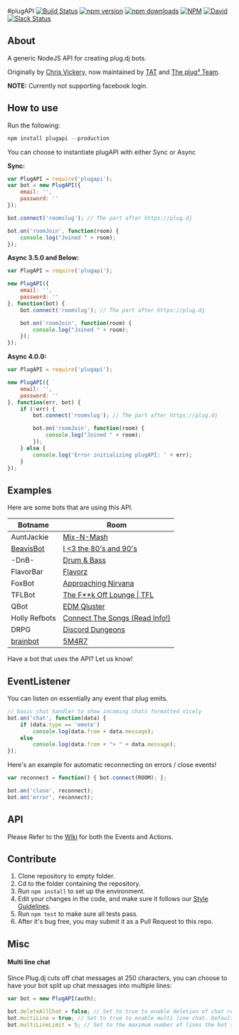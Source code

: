 #plugAPI  [![Build Status](https://img.shields.io/travis/plugCubed/plugAPI.svg)](https://travis-ci.org/plugCubed/plugAPI) [![npm version](http://img.shields.io/npm/v/plugapi.svg)](https://npmjs.org/package/plugapi) [![npm downloads](https://img.shields.io/npm/dm/plugapi.svg)](https://npmjs.org/package/plugapi) [![NPM](https://img.shields.io/npm/l/plugapi.svg)](https://github.com/plugCubed/plugAPI/blob/master/LICENSE.md) [![David](https://img.shields.io/david/plugcubed/plugapi.svg)](https://david-dm.org/plugcubed/plugapi) [![Slack Status](https://slack.plugcubed.net/badge.svg)](https://slack.plugcubed.net)


## About


A generic NodeJS API for creating plug.dj bots.

Originally by [Chris Vickery](https://github.com/chrisinajar), now maintained by [TAT](https://github.com/TATDK) and [The plug³ Team](https://github.com/plugCubed).

**NOTE:** Currently not supporting facebook login.

## How to use
Run the following:

``` javascript
npm install plugapi --production
```

You can choose to instantiate plugAPI with either Sync or Async

**Sync:**

```javascript
var PlugAPI = require('plugapi');
var bot = new PlugAPI({
    email: '',
    password: ''
});

bot.connect('roomslug'); // The part after https://plug.dj

bot.on('roomJoin', function(room) {
    console.log("Joined " + room);
});
```
**Async 3.5.0 and Below:**

```javascript
var PlugAPI = require('plugapi');

new PlugAPI({
    email: '',
    password: ''
}, function(bot) {
    bot.connect('roomslug'); // The part after https://plug.dj

    bot.on('roomJoin', function(room) {
        console.log("Joined " + room);
    });
});
```

**Async 4.0.0:**

```javascript
var PlugAPI = require('plugapi');

new PlugAPI({
    email: '',
    password: ''
}, function(err, bot) {
    if (!err) {
        bot.connect('roomslug'); // The part after https://plug.dj

        bot.on('roomJoin', function(room) {
            console.log("Joined " + room);
        });
    } else {
        console.log('Error initializing plugAPI: ' + err);
    }
});
```

## Examples
Here are some bots that are using this API.

| Botname                                              | Room                                                            |
| ---------------------------------------------------- | --------------------------------------------------------------- |
| AuntJackie                                           | [Mix-N-Mash](https://plug.dj/mix-n-mash-2)                      |
| [BeavisBot](https://github.com/AvatarKava/BeavisBot) | [I <3 the 80's and 90's](https://plug.dj/i-the-80-s-and-90-s-1) |
| -DnB-                                                   | [Drum & Bass](https://plug.dj/drum-bass)                        |
| FlavorBar                                            | [Flavorz](https://plug.dj/flavorz)                              |
| FoxBot                                                | [Approaching Nirvana](https://plug.dj/approachingnirvana)       |
| TFLBot                                               | [The F**k Off Lounge \| TFL](https://plug.dj/thedark1337)        |
| QBot                                                   | [EDM Qluster](https://plug.dj/qluster) |
| Holly Refbots                                     | [Connect The Songs (Read Info!)](https://plug.dj/connect-the-songs-read-info/) |
| DRPG                         |[Discord Dungeons](https://plug.dj/discorddungeons) |
| [brainbot](https://github.com/ownsideup/brainbot) | [5M4R7](https://plug.dj/5m4r7)

Have a bot that uses the API? Let us know!

## EventListener
You can listen on essentially any event that plug emits.
```javascript
// basic chat handler to show incoming chats formatted nicely
bot.on('chat', function(data) {
    if (data.type == 'emote')
        console.log(data.from + data.message);
    else
        console.log(data.from + "> " + data.message);
});
```

Here's an example for automatic reconnecting on errors / close events!
```javascript
var reconnect = function() { bot.connect(ROOM); };

bot.on('close', reconnect);
bot.on('error', reconnect);
```

## API
Please Refer to the [Wiki](https://github.com/plugcubed/plugapi/wiki) for both the Events and Actions.

## Contribute
1. Clone repository to empty folder.
2. Cd to the folder containing the repository.
3. Run `npm install` to set up the environment.
4. Edit your changes in the code, and make sure it follows our [Style Guidelines](https://github.com/plugCubed/Code-Style/blob/master/JavaScript%20Style%20Guide.md).
5. Run `npm test` to make sure all tests pass.
6. After it's bug free, you may submit it as a Pull Request to this repo.

## Misc

#### Multi line chat

Since Plug.dj cuts off chat messages at 250 characters, you can choose to have your bot split up chat messages into multiple lines:

```javascript
var bot = new PlugAPI(auth);

bot.deleteAllChat = false; // Set to true to enable deletion of chat regardless of role . Default is false
bot.multiLine = true; // Set to true to enable multi line chat. Default is false
bot.multiLineLimit = 5; // Set to the maximum number of lines the bot should split messages up into. Any text beyond this number will just be omitted. Default is 5.
```
